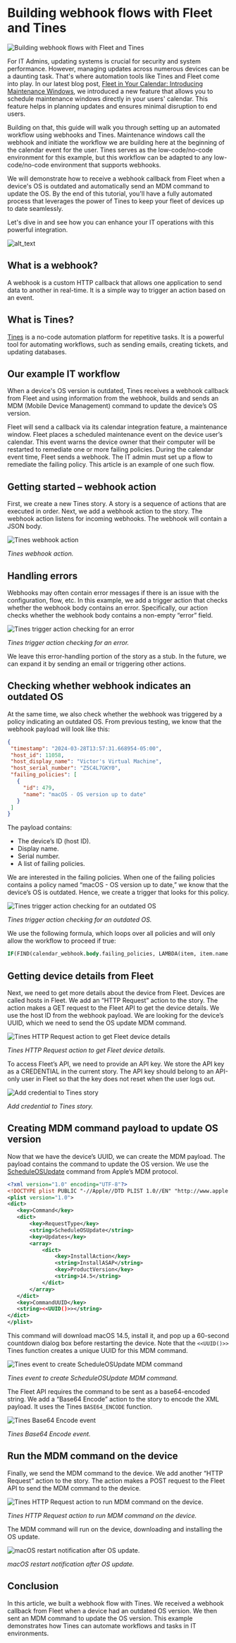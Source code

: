 # Building webhook flows with Fleet and Tines

![Building webhook flows with Fleet and Tines](../website/assets/images/articles/building-webhook-flows-with-fleet-and-tines-1600x900@2x.png)

For IT Admins, updating systems is crucial for security and system performance. However, managing updates across numerous devices can be a daunting task. That's where automation tools like Tines and Fleet come into play. In our latest blog post, [Fleet in Your Calendar: Introducing Maintenance Windows](https://fleetdm.com/announcements/fleet-in-your-calendar-introducing-maintenance-windows), we introduced a new feature that allows you to schedule maintenance windows directly in your users' calendar. This feature helps in planning updates and ensures minimal disruption to end users.

Building on that, this guide will walk you through setting up an automated workflow using webhooks and Tines. Maintenance windows call the webhook and initiate the workflow we are building here at the beginning of the calendar event for the user. Tines serves as the low-code/no-code environment for this example, but this workflow can be adapted to any low-code/no-code environment that supports webhooks.

We will demonstrate how to receive a webhook callback from Fleet when a device's OS is outdated and automatically send an MDM command to update the OS. By the end of this tutorial, you'll have a fully automated process that leverages the power of Tines to keep your fleet of devices up to date seamlessly.

Let's dive in and see how you can enhance your IT operations with this powerful integration.


![alt_text](../website/assets/images/articles/building-webhook-flows-with-fleet-and-tines-10-1920x1080@2x.png "image_tooltip")



## What is a webhook?

A webhook is a custom HTTP callback that allows one application to send data to another in real-time. It is a simple way to trigger an action based on an event.


## What is Tines?

[Tines](https://www.tines.io/) is a no-code automation platform for repetitive tasks. It is a powerful tool for automating workflows, such as sending emails, creating tickets, and updating databases.


## Our example IT workflow

When a device's OS version is outdated, Tines receives a webhook callback from Fleet and using information from the webhook, builds and sends an MDM (Mobile Device Management) command to update the device’s OS version.

Fleet will send a callback via its calendar integration feature, a maintenance window. Fleet places a scheduled maintenance event on the device user’s calendar. This event warns the device owner that their computer will be restarted to remediate one or more failing policies. During the calendar event time, Fleet sends a webhook. The IT admin must set up a flow to remediate the failing policy. This article is an example of one such flow.


## Getting started – webhook action

First, we create a new Tines story. A story is a sequence of actions that are executed in order. Next, we add a webhook action to the story. The webhook action listens for incoming webhooks. The webhook will contain a JSON body.

![Tines webhook action](../website/assets/images/articles/building-webhook-flows-with-fleet-and-tines-7-1919x1080@2x.png "Tines webhook action")



_Tines webhook action._


## Handling errors

Webhooks may often contain error messages if there is an issue with the configuration, flow, etc. In this example, we add a trigger action that checks whether the webhook body contains an error. Specifically, our action checks whether the webhook body contains a non-empty “error” field.

![Tines trigger action checking for an error](../website/assets/images/articles/building-webhook-flows-with-fleet-and-tines-5-1920x1080@2x.png "Tines trigger action checking for an error")



_Tines trigger action checking for an error._

We leave this error-handling portion of the story as a stub. In the future, we can expand it by sending an email or triggering other actions.


## Checking whether webhook indicates an outdated OS

At the same time, we also check whether the webhook was triggered by a policy indicating an outdated OS. From previous testing, we know that the webhook payload will look like this:

```json
{
 "timestamp": "2024-03-28T13:57:31.668954-05:00",
 "host_id": 11058,
 "host_display_name": "Victor's Virtual Machine",
 "host_serial_number": "Z5C4L7GKY0",
 "failing_policies": [
   {
     "id": 479,
     "name": "macOS - OS version up to date"
   }
 ]
}
```

The payload contains: 



* The device’s ID (host ID).
* Display name.
* Serial number. 
* A list of failing policies.

We are interested in the failing policies. When one of the failing policies contains a policy named “macOS - OS version up to date,” we know that the device’s OS is outdated. Hence, we create a trigger that looks for this policy.


![Tines trigger action checking for an outdated OS](../website/assets/images/articles/building-webhook-flows-with-fleet-and-tines-4-1920x1080@2x.png "Tines trigger action checking for an outdated OS")



_Tines trigger action checking for an outdated OS._

We use the following formula, which loops over all policies and will only allow the workflow to proceed if true:

```sql
IF(FIND(calendar_webhook.body.failing_policies, LAMBDA(item, item.name = "macOS - OS version up to date")).id > 0, TRUE)
```

## Getting device details from Fleet

Next, we need to get more details about the device from Fleet. Devices are called hosts in Fleet. We add an “HTTP Request” action to the story. The action makes a GET request to the Fleet API to get the device details. We use the host ID from the webhook payload. We are looking for the device’s UUID, which we need to send the OS update MDM command.


![Tines HTTP Request action to get Fleet device details](../website/assets/images/articles/building-webhook-flows-with-fleet-and-tines-2-1920x1080@2x.png "Tines HTTP Request action to get Fleet device details")



_Tines HTTP Request action to get Fleet device details._

To access Fleet’s API, we need to provide an API key. We store the API key as a CREDENTIAL in the current story. The API key should belong to an API-only user in Fleet so that the key does not reset when the user logs out.


![Add credential to Tines story](../website/assets/images/articles/building-webhook-flows-with-fleet-and-tines-3-417x645@2x.png "Add credential to Tines story")



_Add credential to Tines story._


## Creating MDM command payload to update OS version

Now that we have the device’s UUID, we can create the MDM payload. The payload contains the command to update the OS version. We use the [ScheduleOSUpdate](https://developer.apple.com/documentation/devicemanagement/schedule_an_os_update?language=objc) command from Apple’s MDM protocol.

```xml
<?xml version="1.0" encoding="UTF-8"?>
<!DOCTYPE plist PUBLIC "-//Apple//DTD PLIST 1.0//EN" "http://www.apple.com/DTDs/PropertyList-1.0.dtd">
<plist version="1.0">
<dict>
   <key>Command</key>
   <dict>
       <key>RequestType</key>
       <string>ScheduleOSUpdate</string>
       <key>Updates</key>
       <array>
           <dict>
               <key>InstallAction</key>
               <string>InstallASAP</string>
               <key>ProductVersion</key>
               <string>14.5</string>
           </dict>
       </array>
   </dict>
   <key>CommandUUID</key>
   <string><<UUID()>></string>
</dict>
</plist>
```

This command will download macOS 14.5, install it, and pop up a 60-second countdown dialog box before restarting the device. Note that the `<<UUID()>>` Tines function creates a unique UUID for this MDM command.


![Tines event to create ScheduleOSUpdate MDM command](../website/assets/images/articles/building-webhook-flows-with-fleet-and-tines-8-1920x1080@2x.png "Tines event to create ScheduleOSUpdate MDM command")



_Tines event to create ScheduleOSUpdate MDM command._

The Fleet API requires the command to be sent as a base64-encoded string. We add a “Base64 Encode” action to the story to encode the XML payload. It uses the Tines `BASE64_ENCODE` function.


![Tines Base64 Encode event](../website/assets/images/articles/building-webhook-flows-with-fleet-and-tines-9-1919x1080@2x.png "Tines Base64 Encode event")



_Tines Base64 Encode event._


## Run the MDM command on the device

Finally, we send the MDM command to the device. We add another “HTTP Request” action to the story. The action makes a POST request to the Fleet API to send the MDM command to the device.


![Tines HTTP Request action to run MDM command on the device.](../website/assets/images/articles/building-webhook-flows-with-fleet-and-tines-1-1920x1080@2x.png "_Tines HTTP Request action to run MDM command on the device.")



_Tines HTTP Request action to run MDM command on the device._

The MDM command will run on the device, downloading and installing the OS update.


![macOS restart notification after OS update.](../website/assets/images/articles/building-webhook-flows-with-fleet-and-tines-6-355x118@2x.png "macOS restart notification after OS update.")



_macOS restart notification after OS update._


## Conclusion

In this article, we built a webhook flow with Tines. We received a webhook callback from Fleet when a device had an outdated OS version. We then sent an MDM command to update the OS version. This example demonstrates how Tines can automate workflows and tasks in IT environments.






<meta name="articleTitle" value="Building webhook flows with Fleet and Tines">
<meta name="authorFullName" value="Victor Lyuboslavsky">
<meta name="authorGitHubUsername" value="getvictor">
<meta name="category" value="guides">
<meta name="publishedOn" value="2024-05-30">
<meta name="articleImageUrl" value="../website/assets/images/articles/building-webhook-flows-with-fleet-and-tines-1600x900@2x.png">
<meta name="description" value="A guide to workflows using Tines and Fleet via webhook to update outdated OS versions.">
